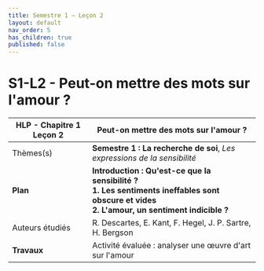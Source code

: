 ```yaml
---
title: Semestre 1 – Leçon 2
layout: default
nav_order: 5
has_children: true
published: false
---
```

# S1-L2 - Peut-on mettre des mots sur l'amour ? 

| HLP - Chapitre 1 Leçon 2       | Peut-on mettre des mots sur l'amour ?                                  |
| ----------------------------- | ------------------------------------------------------------ |
| Thèmes(s)                     | **Semestre 1 : La recherche de soi**, *Les expressions de la sensibilité*  |
| **Plan**                      | **Introduction : Qu'est-ce que la sensibilité ?<br />1. Les sentiments ineffables sont obscure et vides<br />2. L'amour, un sentiment indicible ?** |
| Auteurs étudiés               | R. Descartes, E. Kant, F. Hegel, J. P. Sartre, H. Bergson |
| **Travaux** | Activité évaluée : analyser une œuvre d'art sur l'amour |
